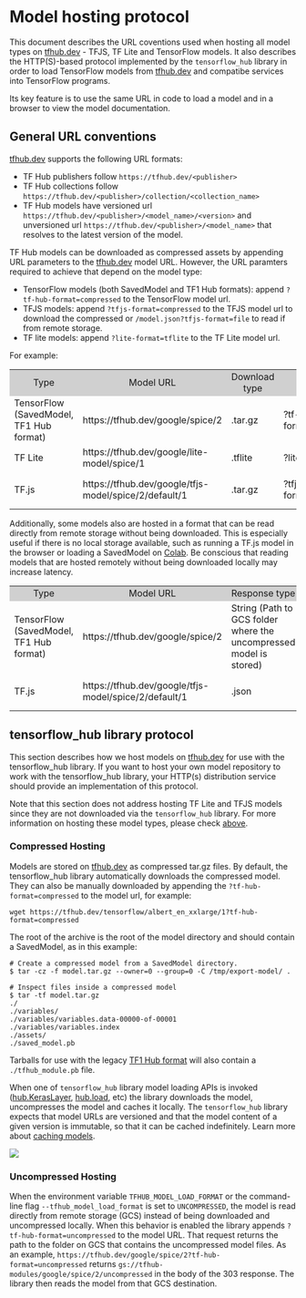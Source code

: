 <!--* freshness: { owner: 'maringeo' reviewed: '2021-03-15' review_interval: '3 months'} *-->

# Model hosting protocol

This document describes the URL coventions used when hosting all model types on [tfhub.dev](https://tfhub.dev) - TFJS, TF Lite and TensorFlow models. It also describes the HTTP(S)-based protocol implemented by the `tensorflow_hub` library in order to load TensorFlow models from [tfhub.dev](https://tfhub.dev) and compatibe services into TensorFlow programs.

Its key feature is to use the same URL in code to load a model and in a browser to view the model documentation.

## General URL conventions

[tfhub.dev](https://tfhub.dev) supports the following URL formats:

- TF Hub publishers follow `https://tfhub.dev/<publisher>`
- TF Hub collections follow `https://tfhub.dev/<publisher>/collection/<collection_name>`
- TF Hub models have versioned url `https://tfhub.dev/<publisher>/<model_name>/<version>` and unversioned url `https://tfhub.dev/<publisher>/<model_name>` that resolves to the latest version of the model.

TF Hub models can be downloaded as compressed assets by appending URL parameters to the [tfhub.dev](https://tfhub.dev) model URL. However, the URL paramters required to achieve that depend on the model type:

- TensorFlow models (both SavedModel and TF1 Hub formats): append `?tf-hub-format=compressed` to the TensorFlow model url.
- TFJS models: append `?tfjs-format=compressed` to the TFJS model url to download the compressed or `/model.json?tfjs-format=file` to read if from remote storage.
- TF lite models: append `?lite-format=tflite` to the TF Lite model url.

For example:

<table style="width: 100%;">
  <tr style="text-align: center">
    <col style="width: 10%">
    <col style="width: 20%">
    <col style="width: 15%">
    <col style="width: 30%">
    <col style="width: 25%">
    <td style="text-align: center; background-color: #D0D0D0">Type</td>
    <td style="text-align: center; background-color: #D0D0D0">Model URL</td>
    <td style="text-align: center; background-color: #D0D0D0">Download type</td>
    <td style="text-align: center; background-color: #D0D0D0">URL param</td>
    <td style="text-align: center; background-color: #D0D0D0">Download URL</td>
  </tr>
  <tr>
    <td>TensorFlow (SavedModel, TF1 Hub format)</td>
    <td>https://tfhub.dev/google/spice/2</td>
    <td>.tar.gz</td>
    <td>?tf-hub-format=compressed </td>
    <td>https://tfhub.dev/google/spice/2?tf-hub-format=compressed</td>
  </tr>
  <tr>
    <td>TF Lite</td>
    <td>https://tfhub.dev/google/lite-model/spice/1</td>
    <td>.tflite</td>
    <td>?lite-format=tflite</td>
    <td>https://tfhub.dev/google/lite-model/spice/1?lite-format=tflite</td>
  </tr>
  <tr>
    <td>TF.js</td>
    <td>https://tfhub.dev/google/tfjs-model/spice/2/default/1</td>
    <td>.tar.gz</td>
    <td>?tfjs-format=compressed</td>
    <td>https://tfhub.dev/google/tfjs-model/spice/2/default/1?tfjs-format=compressed</td>
  </tr>
</table>

Additionally, some models also are hosted in a format that can be read directly from remote storage without being downloaded. This is especially useful if there is no local storage available, such as running a TF.js model in the browser or loading a SavedModel on [Colab](https://colab.research.google.com/). Be conscious that reading models that are hosted remotely without being downloaded locally may increase latency.

<table style="width: 100%;">
  <tr style="text-align: center">
    <col style="width: 10%">
    <col style="width: 20%">
    <col style="width: 15%">
    <col style="width: 30%">
    <col style="width: 25%">
    <td style="text-align: center; background-color: #D0D0D0">Type</td>
    <td style="text-align: center; background-color: #D0D0D0">Model URL</td>
    <td style="text-align: center; background-color: #D0D0D0">Response type</td>
    <td style="text-align: center; background-color: #D0D0D0">URL param</td>
    <td style="text-align: center; background-color: #D0D0D0">Request URL</td>
  </tr>
  <tr>
    <td>TensorFlow (SavedModel, TF1 Hub format)</td>
    <td>https://tfhub.dev/google/spice/2</td>
    <td>String (Path to GCS folder where the uncompressed model is stored)</td>
    <td>?tf-hub-format=uncompressed</td>
    <td>https://tfhub.dev/google/spice/2?tf-hub-format=uncompressed</td>
  </tr>
  <tr>
    <td>TF.js</td>
    <td>https://tfhub.dev/google/tfjs-model/spice/2/default/1</td>
    <td>.json</td>
    <td>?tfjs-format=file</td>
    <td>https://tfhub.dev/google/tfjs-model/spice/2/default/1/model.json?tfjs-format=file</td>
  </tr>
</table>

## tensorflow_hub library protocol

This section describes how we host models on [tfhub.dev](https://tfhub.dev) for use with the tensorflow_hub library. If you want to host your own model repository to work with the tensorflow_hub library, your HTTP(s) distribution service should provide an implementation of this protocol.

Note that this section does not address hosting TF Lite and TFJS models since they are not downloaded via the `tensorflow_hub` library. For more information on hosting these model types, please check [above](#general-url-conventions).

### Compressed Hosting

Models are stored on [tfhub.dev](https://tfhub.dev) as compressed tar.gz files. By default, the tensorflow_hub library automatically downloads the compressed model. They can also be manually downloaded by appending the `?tf-hub-format=compressed` to the model url, for example:

```shell
wget https://tfhub.dev/tensorflow/albert_en_xxlarge/1?tf-hub-format=compressed
```

The root of the archive is the root of the model directory and should contain a SavedModel, as in this example:

```shell
# Create a compressed model from a SavedModel directory.
$ tar -cz -f model.tar.gz --owner=0 --group=0 -C /tmp/export-model/ .

# Inspect files inside a compressed model
$ tar -tf model.tar.gz
./
./variables/
./variables/variables.data-00000-of-00001
./variables/variables.index
./assets/
./saved_model.pb
```

Tarballs for use with the legacy [TF1 Hub format](https://www.tensorflow.org/hub/tf1_hub_module) will also contain a `./tfhub_module.pb` file.

When one of `tensorflow_hub` library model loading APIs is invoked ([hub.KerasLayer](https://www.tensorflow.org/hub/api_docs/python/hub/KerasLayer), [hub.load](https://www.tensorflow.org/hub/api_docs/python/hub/load), etc) the library downloads the model, uncompresses the model and caches it locally. The `tensorflow_hub` library expects that model URLs are versioned and that the model content of a given version is immutable, so that it can be cached indefinitely. Learn more about [caching models](caching.md).

![](https://raw.githubusercontent.com/tensorflow/hub/master/docs/images/library_download_cache.png)

### Uncompressed Hosting

When the environment variable `TFHUB_MODEL_LOAD_FORMAT` or the command-line flag `--tfhub_model_load_format` is set to `UNCOMPRESSED`, the model is read directly from remote storage (GCS) instead of being downloaded and uncompressed locally. When this behavior is enabled the library appends `?tf-hub-format=uncompressed` to the model URL. That request returns the path to the folder on GCS that contains the uncompressed model files. As an example,
 `https://tfhub.dev/google/spice/2?tf-hub-format=uncompressed`
 returns
 `gs://tfhub-modules/google/spice/2/uncompressed` in the body of the 303 response. The library then reads the model from that GCS destination.
